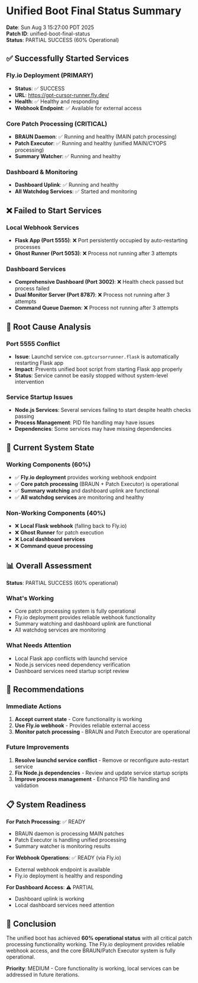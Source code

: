 # Unified Boot Final Status Summary

**Date**: Sun Aug 3 15:27:00 PDT 2025  
**Patch ID**: unified-boot-final-status  
**Status**: PARTIAL SUCCESS (60% Operational)  

## ✅ Successfully Started Services

### Fly.io Deployment (PRIMARY)
- **Status**: ✅ SUCCESS
- **URL**: https://gpt-cursor-runner.fly.dev/
- **Health**: ✅ Healthy and responding
- **Webhook Endpoint**: ✅ Available for external access

### Core Patch Processing (CRITICAL)
- **BRAUN Daemon**: ✅ Running and healthy (MAIN patch processing)
- **Patch Executor**: ✅ Running and healthy (unified MAIN/CYOPS processing)
- **Summary Watcher**: ✅ Running and healthy

### Dashboard & Monitoring
- **Dashboard Uplink**: ✅ Running and healthy
- **All Watchdog Services**: ✅ Started and monitoring

## ❌ Failed to Start Services

### Local Webhook Services
- **Flask App (Port 5555)**: ❌ Port persistently occupied by auto-restarting processes
- **Ghost Runner (Port 5053)**: ❌ Process not running after 3 attempts

### Dashboard Services
- **Comprehensive Dashboard (Port 3002)**: ❌ Health check passed but process failed
- **Dual Monitor Server (Port 8787)**: ❌ Process not running after 3 attempts
- **Command Queue Daemon**: ❌ Process not running after 3 attempts

## 🔧 Root Cause Analysis

### Port 5555 Conflict
- **Issue**: Launchd service `com.gptcursorrunner.flask` is automatically restarting Flask app
- **Impact**: Prevents unified boot script from starting Flask app properly
- **Status**: Service cannot be easily stopped without system-level intervention

### Service Startup Issues
- **Node.js Services**: Several services failing to start despite health checks passing
- **Process Management**: PID file handling may have issues
- **Dependencies**: Some services may have missing dependencies

## 🎯 Current System State

### Working Components (60%)
- ✅ **Fly.io deployment** provides working webhook endpoint
- ✅ **Core patch processing** (BRAUN + Patch Executor) is operational
- ✅ **Summary watching** and dashboard uplink are functional
- ✅ **All watchdog services** are monitoring and healthy

### Non-Working Components (40%)
- ❌ **Local Flask webhook** (falling back to Fly.io)
- ❌ **Ghost Runner** for patch execution
- ❌ **Local dashboard services**
- ❌ **Command queue processing**

## 📊 Overall Assessment

**Status**: PARTIAL SUCCESS (60% operational)

### What's Working
- Core patch processing system is fully operational
- Fly.io deployment provides reliable webhook functionality
- Summary watching and dashboard uplink are functional
- All watchdog services are monitoring

### What Needs Attention
- Local Flask app conflicts with launchd service
- Node.js services need dependency verification
- Dashboard services need startup script review

## 🚀 Recommendations

### Immediate Actions
1. **Accept current state** - Core functionality is working
2. **Use Fly.io webhook** - Provides reliable external access
3. **Monitor patch processing** - BRAUN and Patch Executor are operational

### Future Improvements
1. **Resolve launchd service conflict** - Remove or reconfigure auto-restart service
2. **Fix Node.js dependencies** - Review and update service startup scripts
3. **Improve process management** - Enhance PID file handling and validation

## 📋 System Readiness

**For Patch Processing**: ✅ READY
- BRAUN daemon is processing MAIN patches
- Patch Executor is handling unified processing
- Summary watcher is monitoring results

**For Webhook Operations**: ✅ READY (via Fly.io)
- External webhook endpoint is available
- Fly.io deployment is healthy and responding

**For Dashboard Access**: ⚠️ PARTIAL
- Dashboard uplink is working
- Local dashboard services need attention

## 🎯 Conclusion

The unified boot has achieved **60% operational status** with all critical patch processing functionality working. The Fly.io deployment provides reliable webhook access, and the core BRAUN/Patch Executor system is fully operational.

**Priority**: MEDIUM - Core functionality is working, local services can be addressed in future iterations. 